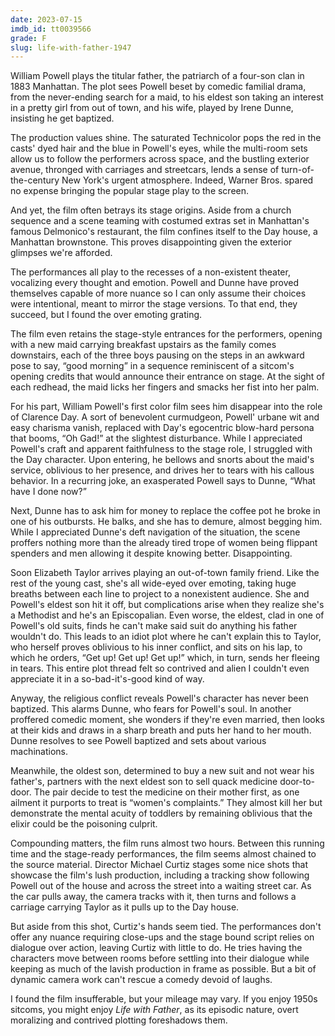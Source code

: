 ```yaml
---
date: 2023-07-15
imdb_id: tt0039566
grade: F
slug: life-with-father-1947
---
```


William Powell plays the titular father, the patriarch of a four-son clan in 1883 Manhattan. The plot sees Powell beset by comedic familial drama, from the never-ending search for a maid, to his eldest son taking an interest in a pretty girl from out of town, and his wife, played by Irene Dunne, insisting he get baptized.

<!-- end -->

The production values shine. The saturated Technicolor pops the red in the casts' dyed hair and the blue in Powell's eyes, while the multi-room sets allow us to follow the performers across space, and the bustling exterior avenue, thronged with carriages and streetcars, lends a sense of turn-of-the-century New York's urgent atmosphere. Indeed, Warner Bros. spared no expense bringing the popular stage play to the screen.

And yet, the film often betrays its stage origins. Aside from a church sequence and a scene teaming with costumed extras set in Manhattan's famous Delmonico's restaurant, the film confines itself to the Day house, a Manhattan brownstone. This proves disappointing given the exterior glimpses we're afforded.

The performances all play to the recesses of a non-existent theater, vocalizing every thought and emotion. Powell and Dunne have proved themselves capable of more nuance so I can only assume their choices were intentional, meant to mirror the stage versions. To that end, they succeed, but I found the over emoting grating.

The film even retains the stage-style entrances for the performers, opening with a new maid carrying breakfast upstairs as the family comes downstairs, each of the three boys pausing on the steps in an awkward pose to say, “good morning” in a sequence reminiscent of a sitcom's opening credits that would announce their entrance on stage. At the sight of each redhead, the maid licks her fingers and smacks her fist into her palm.

For his part, William Powell's first color film sees him disappear into the role of Clarence Day. A sort of benevolent curmudgeon, Powell' urbane wit and easy charisma vanish, replaced with Day's egocentric blow-hard persona that booms, “Oh Gad!” at the slightest disturbance. While I appreciated Powell's craft and apparent faithfulness to the stage role, I struggled with the Day character. Upon entering, he bellows and snorts about the maid's service, oblivious to her presence, and drives her to tears with his callous behavior. In a recurring joke, an exasperated Powell says to Dunne, “What have I done now?”

Next, Dunne has to ask him for money to replace the coffee pot he broke in one of his outbursts. He balks, and she has to demure, almost begging him. While I appreciated Dunne's deft navigation of the situation, the scene proffers nothing more than the already tired trope of women being flippant spenders and men allowing it despite knowing better. Disappointing.

Soon Elizabeth Taylor arrives playing an out-of-town family friend. Like the rest of the young cast, she's all wide-eyed over emoting, taking huge breaths between each line to project to a nonexistent audience. She and Powell's eldest son hit it off, but complications arise when they realize she's a Methodist and he's an Episcopalian. Even worse, the eldest, clad in one of Powell's old suits, finds he can't make said suit do anything his father wouldn't do. This leads to an idiot plot where he can't explain this to Taylor, who herself proves oblivious to his inner conflict, and sits on his lap, to which he orders, “Get up! Get up! Get up!” which, in turn, sends her fleeing in tears. This entire plot thread felt so contrived and alien I couldn't even appreciate it in a so-bad-it's-good kind of way.

Anyway, the religious conflict reveals Powell's character has never been baptized. This alarms Dunne, who fears for Powell's soul. In another proffered comedic moment, she wonders if they're even married, then looks at their kids and draws in a sharp breath and puts her hand to her mouth. Dunne resolves to see Powell baptized and sets about various machinations.

Meanwhile, the oldest son, determined to buy a new suit and not wear his father's, partners with the next eldest son to sell quack medicine door-to-door. The pair decide to test the medicine on their mother first, as one ailment it purports to treat is “women's complaints.” They almost kill her but demonstrate the mental acuity of toddlers by remaining oblivious that the elixir could be the poisoning culprit.

Compounding matters, the film runs almost two hours. Between this running time and the stage-ready performances, the film seems almost chained to the source material. Director Michael Curtiz stages some nice shots that showcase the film's lush production, including a tracking show following Powell out of the house and across the street into a waiting street car. As the car pulls away, the camera tracks with it, then turns and follows a carriage carrying Taylor as it pulls up to the Day house.

But aside from this shot, Curtiz's hands seem tied. The performances don't offer any nuance requiring close-ups and the stage bound script relies on dialogue over action, leaving Curtiz with little to do. He tries having the characters move between rooms before settling into their dialogue while keeping as much of the lavish production in frame as possible. But a bit of dynamic camera work can't rescue a comedy devoid of laughs.

I found the film insufferable, but your mileage may vary. If you enjoy 1950s sitcoms, you might enjoy _Life with Father_, as its episodic nature, overt moralizing and contrived plotting foreshadows them.
